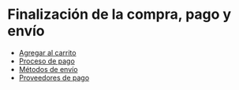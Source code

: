 # Finalización de la compra, pago y envío

  * [Agregar al carrito](checkout_payment_shipping/cart.html)
  * [Proceso de pago](checkout_payment_shipping/checkout.html)
  * [Métodos de envío](checkout_payment_shipping/shipping.html)
  * [Proveedores de pago](checkout_payment_shipping/payments.html)

